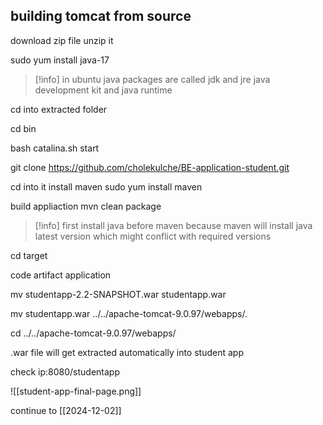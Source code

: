 ## building tomcat from source

download zip file 
unzip it

sudo yum install java-17

>[!info]
>in ubuntu java packages are called
>jdk and jre
>java development kit and java runtime

cd into extracted folder

cd bin

bash catalina.sh start

git clone https://github.com/cholekulche/BE-application-student.git

cd into it
install maven
sudo yum install maven

build appliaction
mvn clean package

>[!info]
>first install java before maven because
>maven will install java latest version which might conflict with required versions

cd target


code 
artifact application

 mv studentapp-2.2-SNAPSHOT.war studentapp.war
 
 mv studentapp.war ../../apache-tomcat-9.0.97/webapps/.

cd ../../apache-tomcat-9.0.97/webapps/

.war file will get extracted automatically into student app

check ip:8080/studentapp

![[student-app-final-page.png]]

continue to [[2024-12-02]]
